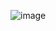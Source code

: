 ![image](https://user-images.githubusercontent.com/56029669/200118500-5a115b0d-6ce9-41ae-8eef-1877a4268eb9.png)
